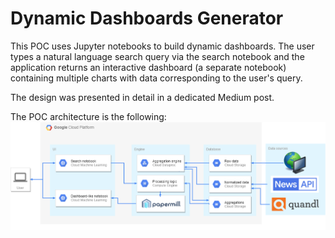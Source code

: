 # Dynamic Dashboards Generator
This POC uses Jupyter notebooks to build dynamic dashboards.
The user types a natural language search query via the search notebook
and the application returns an interactive dashboard (a separate notebook)
containing multiple charts with data corresponding to the user's query.

The design was presented in detail in a dedicated Medium post.

The POC architecture is the following:
![POC Architecture](poc_architecture.png)
